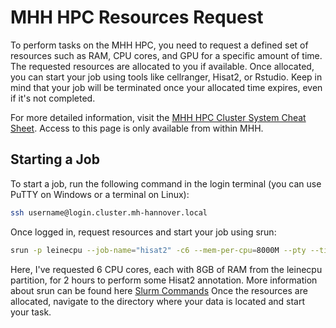 # MHH HPC Resources Request

To perform tasks on the MHH HPC, you need to request a defined set of resources such as RAM, CPU cores, and GPU for a specific amount of time. 
The requested resources are allocated to you if available. 
Once allocated, you can start your job using tools like cellranger, Hisat2, or Rstudio. 
Keep in mind that your job will be terminated once your allocated time expires, even if it's not completed.

For more detailed information, visit the [MHH HPC Cluster System Cheat Sheet](https://gitlab.mh-hannover.local/wissenschaftliches-rechnen/mhh-hpc/-/wikis/Cluster-System-Cheat-Sheet). Access to this page is only available from within MHH.

## Starting a Job

To start a job, run the following command in the login terminal (you can use PuTTY on Windows or a terminal on Linux):

```bash
ssh username@login.cluster.mh-hannover.local
```
Once logged in, request resources and start your job using srun:

```bash
srun -p leinecpu --job-name="hisat2" -c6 --mem-per-cpu=8000M --pty --time=02:00:00 /bin/bash
```

Here, I've requested 6 CPU cores, each with 8GB of RAM from the leinecpu partition, for 2 hours to perform some Hisat2 annotation.
More information about srun can be found here  [Slurm Commands](https://slurm.schedmd.com/srun.html)
Once the resources are allocated, navigate to the directory where your data is located and start your task.
